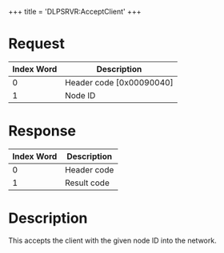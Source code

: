 +++
title = 'DLPSRVR:AcceptClient'
+++

# Request

| Index Word | Description                |
|------------|----------------------------|
| 0          | Header code \[0x00090040\] |
| 1          | Node ID                    |

# Response

| Index Word | Description |
|------------|-------------|
| 0          | Header code |
| 1          | Result code |

# Description

This accepts the client with the given node ID into the network.